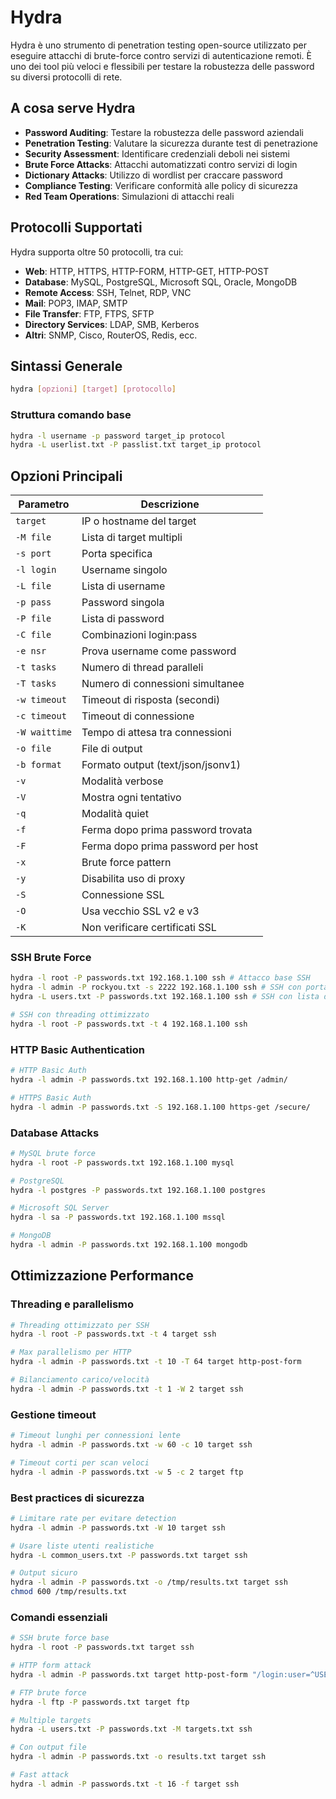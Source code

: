 # Hydra

Hydra è uno strumento di penetration testing open-source utilizzato per eseguire attacchi di brute-force contro servizi di autenticazione remoti. È uno dei tool più veloci e flessibili per testare la robustezza delle password su diversi protocolli di rete.

## A cosa serve Hydra

- **Password Auditing**: Testare la robustezza delle password aziendali
- **Penetration Testing**: Valutare la sicurezza durante test di penetrazione
- **Security Assessment**: Identificare credenziali deboli nei sistemi
- **Brute Force Attacks**: Attacchi automatizzati contro servizi di login
- **Dictionary Attacks**: Utilizzo di wordlist per craccare password
- **Compliance Testing**: Verificare conformità alle policy di sicurezza
- **Red Team Operations**: Simulazioni di attacchi reali

## Protocolli Supportati

Hydra supporta oltre 50 protocolli, tra cui:

- **Web**: HTTP, HTTPS, HTTP-FORM, HTTP-GET, HTTP-POST
- **Database**: MySQL, PostgreSQL, Microsoft SQL, Oracle, MongoDB
- **Remote Access**: SSH, Telnet, RDP, VNC
- **Mail**: POP3, IMAP, SMTP
- **File Transfer**: FTP, FTPS, SFTP
- **Directory Services**: LDAP, SMB, Kerberos
- **Altri**: SNMP, Cisco, RouterOS, Redis, ecc.


## Sintassi Generale

```bash
hydra [opzioni] [target] [protocollo]
```

### Struttura comando base
```bash
hydra -l username -p password target_ip protocol
hydra -L userlist.txt -P passlist.txt target_ip protocol
```

## Opzioni Principali

| Parametro | Descrizione |
|-----------|-------------|
| `target` | IP o hostname del target |
| `-M file` | Lista di target multipli |
| `-s port` | Porta specifica |
| `-l login` | Username singolo |
| `-L file` | Lista di username |
| `-p pass` | Password singola |
| `-P file` | Lista di password |
| `-C file` | Combinazioni login:pass |
| `-e nsr` | Prova username come password |
| `-t tasks` | Numero di thread paralleli |
| `-T tasks` | Numero di connessioni simultanee |
| `-w timeout` | Timeout di risposta (secondi) |
| `-c timeout` | Timeout di connessione |
| `-W waittime` | Tempo di attesa tra connessioni |
| `-o file` | File di output |
| `-b format` | Formato output (text/json/jsonv1) |
| `-v` | Modalità verbose |
| `-V` | Mostra ogni tentativo |
| `-q` | Modalità quiet |
| `-f` | Ferma dopo prima password trovata |
| `-F` | Ferma dopo prima password per host |
| `-x` | Brute force pattern |
| `-y` | Disabilita uso di proxy |
| `-S` | Connessione SSL |
| `-O` | Usa vecchio SSL v2 e v3 |
| `-K` | Non verificare certificati SSL |


### SSH Brute Force
```bash
hydra -l root -P passwords.txt 192.168.1.100 ssh # Attacco base SSH
hydra -l admin -P rockyou.txt -s 2222 192.168.1.100 ssh # SSH con porta personalizzata
hydra -L users.txt -P passwords.txt 192.168.1.100 ssh # SSH con lista di utenti

# SSH con threading ottimizzato
hydra -l root -P passwords.txt -t 4 192.168.1.100 ssh
```




### HTTP Basic Authentication
```bash
# HTTP Basic Auth
hydra -l admin -P passwords.txt 192.168.1.100 http-get /admin/

# HTTPS Basic Auth
hydra -l admin -P passwords.txt -S 192.168.1.100 https-get /secure/
```

### Database Attacks
```bash
# MySQL brute force
hydra -l root -P passwords.txt 192.168.1.100 mysql

# PostgreSQL
hydra -l postgres -P passwords.txt 192.168.1.100 postgres

# Microsoft SQL Server
hydra -l sa -P passwords.txt 192.168.1.100 mssql

# MongoDB
hydra -l admin -P passwords.txt 192.168.1.100 mongodb
```








## Ottimizzazione Performance

### Threading e parallelismo
```bash
# Threading ottimizzato per SSH
hydra -l root -P passwords.txt -t 4 target ssh

# Max parallelismo per HTTP
hydra -l admin -P passwords.txt -t 10 -T 64 target http-post-form

# Bilanciamento carico/velocità
hydra -l admin -P passwords.txt -t 1 -W 2 target ssh
```

### Gestione timeout
```bash
# Timeout lunghi per connessioni lente
hydra -l admin -P passwords.txt -w 60 -c 10 target ssh

# Timeout corti per scan veloci
hydra -l admin -P passwords.txt -w 5 -c 2 target ftp
```


### Best practices di sicurezza
```bash
# Limitare rate per evitare detection
hydra -l admin -P passwords.txt -W 10 target ssh

# Usare liste utenti realistiche
hydra -L common_users.txt -P passwords.txt target ssh

# Output sicuro
hydra -l admin -P passwords.txt -o /tmp/results.txt target ssh
chmod 600 /tmp/results.txt
```




### Comandi essenziali
```bash
# SSH brute force base
hydra -l root -P passwords.txt target ssh

# HTTP form attack
hydra -l admin -P passwords.txt target http-post-form "/login:user=^USER^&pass=^PASS^:Failed"

# FTP brute force
hydra -l ftp -P passwords.txt target ftp

# Multiple targets
hydra -L users.txt -P passwords.txt -M targets.txt ssh

# Con output file
hydra -l admin -P passwords.txt -o results.txt target ssh

# Fast attack
hydra -l admin -P passwords.txt -t 16 -f target ssh
```


